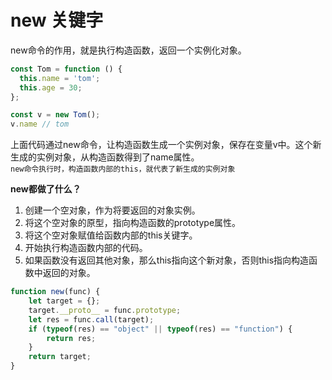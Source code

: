 # new 关键字

new命令的作用，就是执行构造函数，返回一个实例化对象。

```js
const Tom = function () {
  this.name = 'tom';
  this.age = 30;
};

const v = new Tom();
v.name // tom
```

上面代码通过new命令，让构造函数生成一个实例对象，保存在变量v中。这个新生成的实例对象，从构造函数得到了name属性。<br>
`new命令执行时，构造函数内部的this，就代表了新生成的实例对象`

**new都做了什么？**
1. 创建一个空对象，作为将要返回的对象实例。
2. 将这个空对象的原型，指向构造函数的prototype属性。
3. 将这个空对象赋值给函数内部的this关键字。
4. 开始执行构造函数内部的代码。
5. 如果函数没有返回其他对象，那么this指向这个新对象，否则this指向构造函数中返回的对象。

```js
function new(func) {
    let target = {};
    target.__proto__ = func.prototype;
    let res = func.call(target);
    if (typeof(res) == "object" || typeof(res) == "function") {
    	return res;
    }
    return target;
}
```
